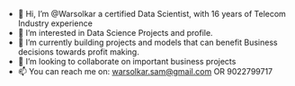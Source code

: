 - 👋 Hi, I’m @Warsolkar a certified Data Scientist, with 16 years of Telecom Industry experience
- 👀 I’m interested in Data Science Projects and profile.
- 🌱 I’m currently building projects and models that can benefit Business decisions towards profit making.
- 💞️ I’m looking to collaborate on important business projects
- 📫 You can reach me on: warsolkar.sam@gmail.com OR 9022799717

<!---
Warsolkar/Warsolkar is a ✨ special ✨ repository because its `README.md` (this file) appears on your GitHub profile.
You can click the Preview link to take a look at your changes.
--->
